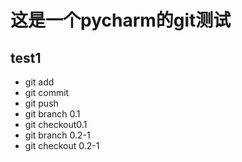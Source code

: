 # 这是一个pycharm的git测试

## test1

* git add
* git commit
* git push
* git branch 0.1
* git checkout0.1
* git branch 0.2-1
* git checkout 0.2-1